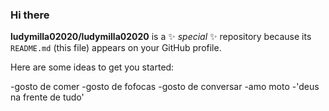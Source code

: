 ### Hi there

**ludymilla02020/ludymilla02020** is a ✨ _special_ ✨ repository because its `README.md` (this file) appears on your GitHub profile.

Here are some ideas to get you started:

-gosto de comer
-gosto de fofocas 
-gosto de conversar 
-amo moto
-'deus na frente de tudo'
